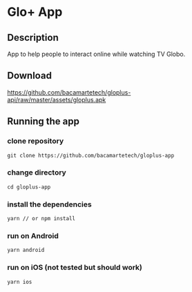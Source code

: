 # Glo+ App

## Description
App to help people to interact online while watching TV Globo.

## Download
https://github.com/bacamartetech/gloplus-api/raw/master/assets/gloplus.apk

## Running the app

### clone repository
```
git clone https://github.com/bacamartetech/gloplus-app
```

### change directory
```
cd gloplus-app
```

### install the dependencies
```
yarn // or npm install
```

### run on Android
```
yarn android
```

### run on iOS (not tested but should work)
```
yarn ios
```
